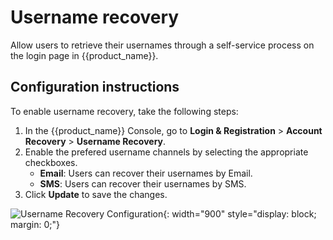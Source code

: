 # Username recovery

Allow users to retrieve their usernames through a self-service process on the login page in {{product_name}}.

## Configuration instructions

To enable username recovery, take the following steps:

1. In the {{product_name}} Console, go to **Login & Registration** > **Account Recovery** > **Username Recovery**.
2. Enable the prefered username channels by selecting the appropriate checkboxes.
    - **Email**: Users can recover their usernames by Email.
    - **SMS**: Users can recover their usernames by SMS.
3. Click **Update** to save the changes.

![Username Recovery Configuration]({{base_path}}/assets/img/guides/account-configurations/username-recovery.png){: width="900" style="display: block; margin: 0;"}

